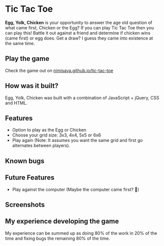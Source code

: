 # Tic Tac Toe

**Egg, Yolk, Chicken** is your opportunity to answer the age old question of what came first, Chicken or the Egg? If you can play Tic Tac Toe then you can play this! Battle it out against a friend and determine if chicken wins (came first) or egg does. Get a draw? I guess they came into existence at the same time.

## Play the game
Check the game out on [nimisaya.github.io/tic-tac-toe](https://nimisaya.github.io/tic-tac-toe/)

## How was it built?
Egg, Yolk, Chicken was built with a combination of JavaScript + jQuery, CSS and HTML.

## Features

- Option to play as the Egg or Chicken
- Choose your grid size: 3x3, 4x4, 5x5 or 6x6
- Play again (Note: It assumes you want the same grid and first go alternates between players).

## Known bugs

## Future Features

- Play against the computer (Maybe the computer came first? 🤯)

## Screenshots



## My experience developing the game
My experience can be summed up as doing 80% of the work in 20% of the time and fixing bugs the remaining 80% of the time.
